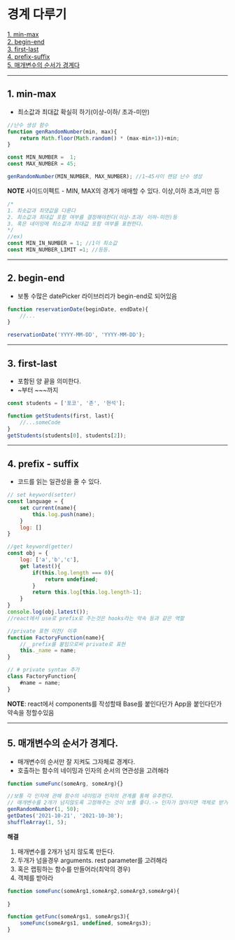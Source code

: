 # 경계 다루기
[1. min-max](#1-min-max)<br>
[2. begin-end](#2-begin-end)<br>
[3. first-last](#3-first-last)<br>
[4. prefix-suffix](#4-prefix---suffix)<br>
[5. 매개변수의 순서가 경계다](#5-%EB%A7%A4%EA%B0%9C%EB%B3%80%EC%88%98%EC%9D%98-%EC%88%9C%EC%84%9C%EA%B0%80-%EA%B2%BD%EA%B3%84%EB%8B%A4)<br>

---

## 1. **min-max**

- 최소값과 최대값 확실히 하기(이상-이하/ 초과-미만)
```js
//난수 생성 함수
function genRandomNumber(min, max){
    return Math.floor(Math.random() * (max-min+1))+min;
}

const MIN_NUMBER =  1;
const MAX_NUMBER = 45;

genRandomNumber(MIN_NUMBER, MAX_NUMBER); //1~45사이 랜덤 난수 생성
```
**NOTE** 사이드이펙트 - MIN, MAX의 경계가 애매할 수 있다. 이상,이하 초과,미만 등

```js
/*
1. 최솟값과 최댓값을 다룬다
2. 최소값과 최대값 포함 여부를 결정해야한다(이상-초과/ 이하-미만)등
3. 혹은 네이밍에 최소값과 최대값 포함 여부를 표현한다.
*/
//ex)
const MIN_IN_NUMBER = 1; //1이 최소값
const MIN_NUMBER_LIMIT =1; //등등.
```

---

## 2. **begin-end**

- 보통 수많은 datePicker 라이브러리가 begin-end로 되어있음

```js
function reservationDate(beginDate, endDate){
    //...
}

reservationDate('YYYY-MM-DD', 'YYYY-MM-DD');
```

---

## 3. **first-last**

- 포함된 양 끝을 의미한다.
- ~부터 ~~~까지

```js
const students = ['포코', '존', '현석'];

function getStudents(first, last){
    //...someCode
}
getStudents(students[0], students[2]);
```

---

## 4. **prefix - suffix**

- 코드를 읽는 일관성을 줄 수 있다.

```js
// set keyword(setter)
const language = {
    set current(name){
        this.log.push(name);
    }
    log: []
}

//get keyword(getter)
const obj = {
    log: ['a','b','c'],
    get latest(){
        if(this.log.length === 0){
            return undefined;
        }
        return this.log[this.log.length-1];
    }
}
console.log(obj.latest());
//react에서 use로 prefix로 주는것은 hooks라는 약속 등과 같은 역할
```
```js
//private 표현 이전/ 이후
function FactoryFunction(name){
    //_ prefix를 붙임으로써 private로 표현
    this._name = name;
}

// # private syntax 추가
class FactoryFunction{
    #name = name;
}
```

**NOTE**: react에서 components를 작성할때 Base를 붙인다던가 App을 붙인다던가 약속을 정할수있음

---

## 5. 매개변수의 순서가 경계다.

- 매개변수의 순서만 잘 지켜도 그자체로 경계다.
- 호출하는 함수의 네이밍과 인자의 순서의 연관성을 고려해라

```js
function sumeFunc(someArg, someArg){}

//보통 각 인자에 관해 함수의 네이밍과 인자의 관계를 통해 유추한다.
// 매개변수를 2개가 넘지않도록 고정해주는 것이 보통 좋다.-> 인자가 많아지면 객체로 받거나, 나머지 매개변수를 사용한다(...Args)
genRandomNumber(1, 50);
getDates('2021-10-21', '2021-10-30');
shuffleArray(1, 5);
```
**해결** 
1. 매개변수를 2개가 넘지 않도록 만든다.
2. 두개가 넘을경우 arguments. rest parameter를 고려해라
3. 혹은 랩핑하는 함수를 만들어라(최악의 경우)
4. 객체를 받아라

```js
function someFunc(someArg1,someArg2,someArg3,someArg4){
    
}

function getFunc(someArgs1, someArgs3){
    someFunc(someArgs1, undefined, someArgs3);
}
```